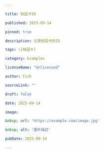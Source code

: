 ```yaml
---

title: 校园卡ID

published: 2025-09-14

pinned: true

description: 记录校园卡的ID

tags: \[校园卡]

category: Examples

licenseName: "Unlicensed"

author: Fish

sourceLink: ""

draft: false

date: 2025-09-14

image:

&nbsp; url: 'https://example.com/image.jpg'

&nbsp; alt: '图片描述'

pubDate: 2025-09-14

---
```


